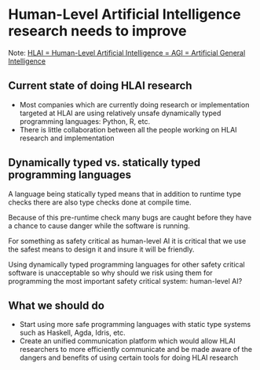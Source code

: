 # Human-Level Artificial Intelligence research needs to improve

Note: [HLAI = Human-Level Artificial Intelligence = AGI = Artificial General Intelligence](https://en.wikipedia.org/wiki/Artificial_general_intelligence)

## Current state of doing HLAI research

* Most companies which are currently doing research or implementation targeted at HLAI are using relatively unsafe dynamically typed programming languages: Python, R, etc.
* There is little collaboration between all the people working on HLAI research and implementation

## Dynamically typed vs. statically typed programming languages

A language being statically typed means that in addition to runtime type checks there are also type checks done at compile time.

Because of this pre-runtime check many bugs are caught before they have a chance to cause danger while the software is running.

For something as safety critical as human-level AI it is critical that we use the safest means to design it and insure it will be friendly.

Using dynamically typed programming languages for other safety critical software is unacceptable so why should we risk using them for programming the most important safety critical system: human-level AI?

<!-- TODO:
## Powerful abstractions and code duplication

and their relation to bugs
Higher Kinded Types, Dependent Types -->

## What we should do

* Start using more safe programming languages with static type systems such as Haskell, Agda, Idris, etc.
* Create an unified communication platform which would allow HLAI researchers to more efficiently communicate and be made aware of the dangers and benefits of using certain tools for doing HLAI research